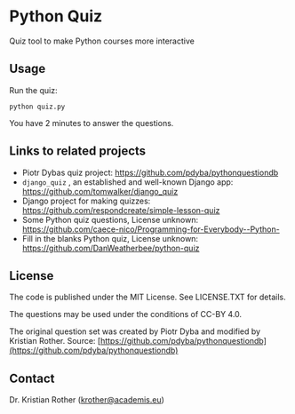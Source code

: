 # Python Quiz

Quiz tool to make Python courses more interactive

## Usage

Run the quiz:

    python quiz.py
    
You have 2 minutes to answer the questions.

## Links to related projects

* Piotr Dybas quiz project: https://github.com/pdyba/pythonquestiondb
* `django_quiz` , an established and well-known Django app: https://github.com/tomwalker/django_quiz
* Django project for making quizzes: https://github.com/respondcreate/simple-lesson-quiz
* Some Python quiz questions, License unknown: https://github.com/caece-nico/Programming-for-Everybody--Python-
* Fill in the blanks Python quiz, License unknown: https://github.com/DanWeatherbee/python-quiz

## License

The code is published under the MIT License. See LICENSE.TXT for details.

The questions may be used under the conditions of CC-BY 4.0.

The original question set was created by Piotr Dyba and modified by Kristian Rother. Source: [https://github.com/pdyba/pythonquestiondb](https://github.com/pdyba/pythonquestiondb)

## Contact

Dr. Kristian Rother (krother@academis.eu)
